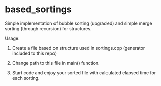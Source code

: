 # based_sortings
Simple implementation of bubble sorting (upgraded) and simple merge sorting (through recursion) for structures.

Usage:

1) Create a file based on structure used in sortings.cpp (generator included to this repo) 

2) Change path to this file in main() function. 

3) Start code and enjoy your sorted file with calculated elapsed time for each sorting. 

